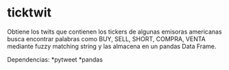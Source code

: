 ticktwit
========

Obtiene los twits que contienen los tickers de algunas emisoras americanas busca encontrar palabras como BUY, SELL, SHORT, COMPRA, VENTA mediante fuzzy matching string y las almacena en un pandas Data Frame.



Dependencias:
*pytweet
*pandas

